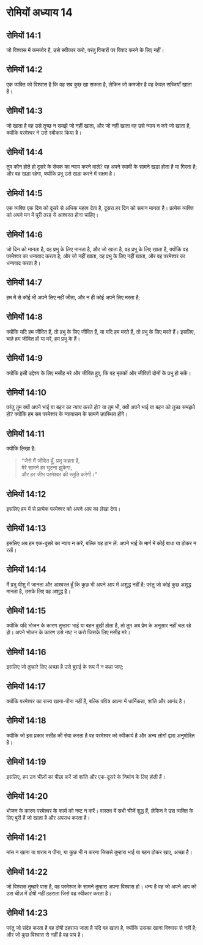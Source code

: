 # रोमियों अध्याय 14

## रोमियों 14:1

जो विश्वास में कमजोर है, उसे स्वीकार करो, परंतु विचारों पर विवाद करने के लिए नहीं।

## रोमियों 14:2

एक व्यक्ति को विश्वास है कि वह सब कुछ खा सकता है, लेकिन जो कमजोर है वह केवल सब्जियाँ खाता है।

## रोमियों 14:3

जो खाता है वह उसे तुच्छ न समझे जो नहीं खाता, और जो नहीं खाता वह उसे न्याय न करे जो खाता है, क्योंकि परमेश्वर ने उसे स्वीकार किया है।

## रोमियों 14:4

तुम कौन होते हो दूसरे के सेवक का न्याय करने वाले? वह अपने स्वामी के सामने खड़ा होता है या गिरता है; और वह खड़ा रहेगा, क्योंकि प्रभु उसे खड़ा करने में सक्षम है।

## रोमियों 14:5

एक व्यक्ति एक दिन को दूसरे से अधिक महत्व देता है, दूसरा हर दिन को समान मानता है। प्रत्येक व्यक्ति को अपने मन में पूरी तरह से आश्वस्त होना चाहिए।

## रोमियों 14:6

जो दिन को मानता है, वह प्रभु के लिए मानता है, और जो खाता है, वह प्रभु के लिए खाता है, क्योंकि वह परमेश्वर का धन्यवाद करता है; और जो नहीं खाता, वह प्रभु के लिए नहीं खाता, और वह परमेश्वर का धन्यवाद करता है।

## रोमियों 14:7

हम में से कोई भी अपने लिए नहीं जीता, और न ही कोई अपने लिए मरता है;

## रोमियों 14:8

क्योंकि यदि हम जीवित हैं, तो प्रभु के लिए जीवित हैं, या यदि हम मरते हैं, तो प्रभु के लिए मरते हैं। इसलिए, चाहे हम जीवित हों या मरें, हम प्रभु के हैं।

## रोमियों 14:9

क्योंकि इसी उद्देश्य के लिए मसीह मरे और जीवित हुए, कि वह मृतकों और जीवितों दोनों के प्रभु हो सकें।

## रोमियों 14:10

परंतु तुम क्यों अपने भाई या बहन का न्याय करते हो? या तुम भी, क्यों अपने भाई या बहन को तुच्छ समझते हो? क्योंकि हम सब परमेश्वर के न्यायासन के सामने उपस्थित होंगे।

## रोमियों 14:11

क्योंकि लिखा है:

> "जैसे मैं जीवित हूँ, प्रभु कहता है,  
> मेरे सामने हर घुटना झुकेगा,  
> और हर जीभ परमेश्वर की स्तुति करेगी।"

## रोमियों 14:12

इसलिए हम में से प्रत्येक परमेश्वर को अपने आप का लेखा देगा।

## रोमियों 14:13

इसलिए अब हम एक-दूसरे का न्याय न करें, बल्कि यह ठान लें: अपने भाई के मार्ग में कोई बाधा या ठोकर न रखें।

## रोमियों 14:14

मैं प्रभु यीशु में जानता और आश्वस्त हूँ कि कुछ भी अपने आप में अशुद्ध नहीं है; परंतु जो कोई कुछ अशुद्ध मानता है, उसके लिए वह अशुद्ध है।

## रोमियों 14:15

क्योंकि यदि भोजन के कारण तुम्हारा भाई या बहन दुखी होता है, तो तुम अब प्रेम के अनुसार नहीं चल रहे हो। अपने भोजन के कारण उसे नष्ट न करो जिसके लिए मसीह मरे।

## रोमियों 14:16

इसलिए जो तुम्हारे लिए अच्छा है उसे बुराई के रूप में न कहा जाए;

## रोमियों 14:17

क्योंकि परमेश्वर का राज्य खाना-पीना नहीं है, बल्कि पवित्र आत्मा में धार्मिकता, शांति और आनंद है।

## रोमियों 14:18

क्योंकि जो इस प्रकार मसीह की सेवा करता है वह परमेश्वर को स्वीकार्य है और अन्य लोगों द्वारा अनुमोदित है।

## रोमियों 14:19

इसलिए, हम उन चीज़ों का पीछा करें जो शांति और एक-दूसरे के निर्माण के लिए होती हैं।

## रोमियों 14:20

भोजन के कारण परमेश्वर के कार्य को नष्ट न करें। वास्तव में सभी चीजें शुद्ध हैं, लेकिन वे उस व्यक्ति के लिए बुरी हैं जो खाता है और अपराध करता है।

## रोमियों 14:21

मांस न खाना या शराब न पीना, या कुछ भी न करना जिससे तुम्हारा भाई या बहन ठोकर खाए, अच्छा है।

## रोमियों 14:22

जो विश्वास तुम्हारे पास है, वह परमेश्वर के सामने तुम्हारा अपना विश्वास हो। धन्य है वह जो अपने आप को उस चीज़ में दोषी नहीं ठहराता जिसे वह स्वीकार करता है।

## रोमियों 14:23

परंतु जो संदेह करता है वह दोषी ठहराया जाता है यदि वह खाता है, क्योंकि उसका खाना विश्वास से नहीं है; और जो कुछ विश्वास से नहीं है वह पाप है।

